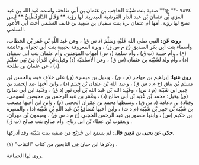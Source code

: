 ٧٨٧٤ -** ع:** صفية بنت شَيْبَة الحاجب بن عثمان بن أَبي طلحة، واسمه عَبد الله بن عبد العزى بْن عثمان بْن عبد الدار القرشية العبدرية. لها رؤية.** وَقَال الدَّارَقُطْنِيُّ:** ليس تصح لها رؤية. أمها أم عثمان برة بنت سفيان بن سَعِيد بن قانف السلمي أخت أبي الأَعور السلمي.

**روت عَن:** النبي صلى الله عَلَيْهِ وَسَلَّمَ (د س ق) ، وعن عَبد اللَّهِ بْن عُمَر بْن الخطاب، وأسماء بنت أَبِي بكر الصديق (خ م س ق) ، وبرة المعروفة بحبيبة بنت أبي تجراة، وعائشة (ع) ، وأم حبيبة (ت ق) ، وأم سلمة (د س) أمهات المؤمنين، وأم عثمان بنت أبي سفيان (د) ، وأم ولد لشَيْبَة بن عثمان (س ق) ، وعن الأَسلميّة (د) وقيل:عَنِ امْرَأَةٍ مِنْ بَنِي سُلَيْمٍ (د) ، عن عثمان بن طلحة.

**روى عنها:** إبراهيم بن مهاجر (م د ق) ، وبديل بن ميسرة (ق) على خلاف فيه، والحسن بْن مسلم بْن يناق (خ م د س ق) ، وعبد الله بْن عثمان بْن خيثم (د) ، وابن أخيها عبد الحميد بن جبير ابن شَيْبَة (م د س) ، وعُبَيد الله بْن عَبد الله بْن أَبي ثور (د ق) ، وعُبَيد ابن أَبي صالح (ق) وقيل: محمد بْن عُبَيد بْن أَبي صالح (د) ، وعُمَر بن عبد الرحمن بن محيصن السهمي، وقتادة بن دعامة (د س ق) ، وسبطها محمد بن عِمْران الحجبي (د) ، وابن ابن أخيها مصعب بن شَيْبَة بْن جبير بْن شَيْبَة (م د ت) ، وابن أخيها مُسَافِعُ بْنُ عَبد اللَّهِ بْنِ شَيْبَة (د) ، والمغيرة بن حكيم (س) ، وابنها منصور بن عبد الرحمن الحجبي (خ م د س ق) ، وميمون بْن مهران، ويعقوب بْن عطاء بْن أَبي رباح، وأم صالح بنت صالح (ت ق) .

**حكي عن يحيى بن مَعِين قال:** لم يسمع ابن جُرَيْج من صفية بنت شَيْبَة وقد أدركها.

وذكرها ابن حبان فِي التابعين من كتاب "الثقات" (١) .

روى لها الجماعة.